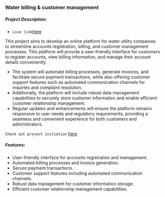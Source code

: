 ### Water billing & customer management 

##### Project Description:

- ``Live link``[here](https://nzyoka10.github.io/water_manage/)

This project aims to develop an online platform for water utility companies to streamline accounts registration, billing, and customer management processes. This platform will provide a user-friendly interface for customers to register accounts, view billing information, and manage their account details conveniently. 
- The system will automate billing processes, generate invoices, and facilitate secure payment transactions, while also offering customer support features such as automated communication channels for inquiries and complaint resolution. 
- Additionally, the platform will include robust data management capabilities to securely store customer information and enable efficient customer relationship management. 
- Regular updates and enhancements will ensure the platform remains responsive to user needs and regulatory requirements, providing a seamless and convenient experience for both customers and administrators.

```Check out project initiation``` [here](https://docs.google.com/spreadsheets/d/1Lg84LbD19u3VzckyPO2TK6dhdhpuMrYFAwkyLlGspgg/edit?usp=sharing)


##### Features:
- User-friendly interface for accounts registration and management.
- Automated billing processes and invoice generation.
- Secure payment transactions.
- Customer support features including automated communication channels.
- Robust data management for customer information storage.
- Efficient customer relationship management capabilities.

<!-- ##### Water Utility Management

This repository contains the codebase for the Water Utility Management project, aimed at developing an online platform for water utility companies to streamline accounts registration, billing, and customer management processes. -->


